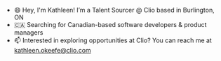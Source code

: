 - 😄 Hey, I'm Kathleen! I’m a Talent Sourcer @ Clio based in Burlington, ON 
- 🇨🇦 Searching for Canadian-based software developers & product managers
- 📫 Interested in exploring opportunities at Clio? You can reach me at kathleen.okeefe@clio.com 

<!---
kathokeefe/kathokeefe is a ✨ special ✨ repository because its `README.md` (this file) appears on your GitHub profile.
You can click the Preview link to take a look at your changes.
--->

